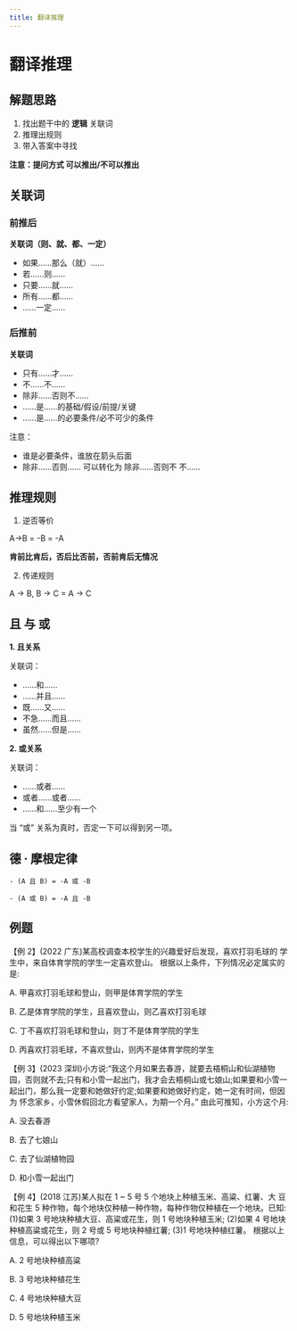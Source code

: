 ```yaml
---
title: 翻译推理
---
```


# 翻译推理

## 解题思路

1. 找出题干中的 **逻辑** 关联词
2. 推理出规则
3. 带入答案中寻找

**注意：提问方式 可以推出/不可以推出**

## 关联词

### 前推后
**关联词（则、就、都、一定）**

* 如果……那么（就）……
* 若……则……
* 只要……就……
* 所有……都……
* ……一定……

### 后推前

**关联词**

* 只有……才……
* 不……不……
* 除非……否则不……
* ……是……的基础/假设/前提/关键
* ……是……的必要条件/必不可少的条件

注意：

* 谁是必要条件，谁放在箭头后面
* 除非……否则…… 可以转化为  除非……否则不 不……

## 推理规则

1. 逆否等价

A->B = -B = -A

**肯前比肯后，否后比否前，否前肯后无情况**

2. 传递规则

A -> B, B -> C = A -> C


## 且 与 或

**1. 且关系**


关联词：

* ……和……
* ……并且……
* 既……又……
* 不急……而且……
* 虽然……但是……


**2. 或关系**

关联词：

* ……或者……
* 或者……或者……
* ……和……至少有一个

当 “或” 关系为真时，否定一下可以得到另一项。


## 德 · 摩根定律

`- (A 且 B) = -A 或 -B`

`- (A 或 B) = -A 且 -B`


## 例题

【例 2】(2022 广东)某高校调查本校学生的兴趣爱好后发现，喜欢打羽毛球的 学生中，来自体育学院的学生一定喜欢登山。
根据以上条件，下列情况必定属实的是:

A. 甲喜欢打羽毛球和登山，则甲是体育学院的学生

B. 乙是体育学院的学生，且喜欢登山，则乙喜欢打羽毛球

C. 丁不喜欢打羽毛球和登山，则丁不是体育学院的学生

D. 丙喜欢打羽毛球，不喜欢登山，则丙不是体育学院的学生

【例 3】(2023 深圳)小方说:“我这个月如果去春游，就要去梧桐山和仙湖植物 园，否则就不去;只有和小雪一起出门，我才会去梧桐山或七娘山;如果要和小雪一 起出门，那么我一定要和她做好约定;如果要和她做好约定，她一定有时间，但因为 怀念家乡，小雪休假回北方看望家人，为期一个月。”
由此可推知，小方这个月:

A. 没去春游 

B. 去了七娘山

C. 去了仙湖植物园 

D. 和小雪一起出门

【例 4】(2018 江苏)某人拟在 1 ~ 5 号 5 个地块上种植玉米、高粱、红薯、大 豆和花生 5 种作物，每个地块仅种植一种作物，每种作物仅种植在一个地块。已知:
(1)如果 3 号地块种植大豆、高粱或花生，则 1 号地块种植玉米; (2)如果 4 号地块种植高粱或花生，则 2 号或 5 号地块种植红薯; (3)1 号地块种植红薯。
根据以上信息，可以得出以下哪项?

A. 2 号地块种植高粱 

B. 3 号地块种植花生 

C. 4 号地块种植大豆 

D. 5 号地块种植玉米
